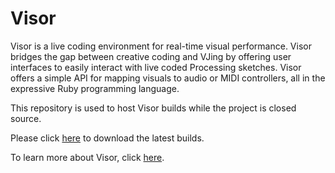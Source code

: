 # Visor

Visor is a live coding environment for real-time visual performance. Visor bridges the gap between creative coding and VJing by offering user interfaces to easily interact with live coded Processing sketches. Visor offers a simple API for mapping visuals to audio or MIDI controllers, all in the expressive Ruby programming language.

This repository is used to host Visor builds while the project is closed source.

Please click [here](https://github.com/Visor-Live/visor-builds/releases) to download the latest builds.

To learn more about Visor, click [here](https://visor-live.github.io/).
